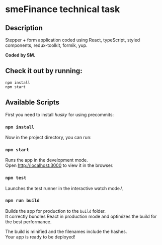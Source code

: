 # smeFinance technical task

## Description

Stepper + form application coded using React, typeScript, styled components, redux-toolkit, formik, yup.

**Coded by SM.**

## Check it out by running:

```
npm install
npm start
```

## Available Scripts

First you need to install _husky_ for using precommits:

### `npm install`

Now in the project directory, you can run:

### `npm start`

Runs the app in the development mode.\
Open [http://localhost:3000](http://localhost:3000) to view it in the browser.

### `npm test`

Launches the test runner in the interactive watch mode.\

### `npm run build`

Builds the app for production to the `build` folder.\
It correctly bundles React in production mode and optimizes the build for the best performance.

The build is minified and the filenames include the hashes.\
Your app is ready to be deployed!
